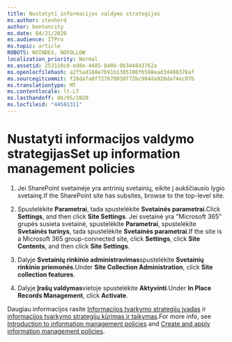 ```yaml
---
title: Nustatyti informacijos valdymo strategijas
ms.author: stevhord
author: bentoncity
ms.date: 04/21/2020
ms.audience: ITPro
ms.topic: article
ROBOTS: NOINDEX, NOFOLLOW
localization_priority: Normal
ms.assetid: 253110c8-ed8e-4485-b40b-0b344843762a
ms.openlocfilehash: a2f5ad188e7b91b1305100f6588ead3d408378af
ms.sourcegitcommit: f28dafa0f727870038f72bc904da926daf4ec07b
ms.translationtype: MT
ms.contentlocale: lt-LT
ms.lasthandoff: 06/05/2020
ms.locfileid: "44581311"
---
```

# <a name="set-up-information-management-policies"></a><span data-ttu-id="51093-102">Nustatyti informacijos valdymo strategijas</span><span class="sxs-lookup"><span data-stu-id="51093-102">Set up information management policies</span></span>

1. <span data-ttu-id="51093-103">Jei SharePoint svetainėje yra antrinių svetainių, eikite į aukščiausio lygio svetainę.</span><span class="sxs-lookup"><span data-stu-id="51093-103">If the SharePoint site has subsites, browse to the top-level site.</span></span>
    
2. <span data-ttu-id="51093-104">Spustelėkite **Parametrai**, tada spustelėkite **Svetainės parametrai**.</span><span class="sxs-lookup"><span data-stu-id="51093-104">Click **Settings**, and then click **Site Settings**.</span></span> <span data-ttu-id="51093-105">Jei svetainė yra "Microsoft 365" grupės susieta svetainė, spustelėkite **Parametrai**, spustelėkite **Svetainės turinys**, tada spustelėkite **Svetainės parametrai**.</span><span class="sxs-lookup"><span data-stu-id="51093-105">If the site is a Microsoft 365 group-connected site, click **Settings**, click **Site Contents**, and then click **Site Settings**.</span></span>
    
3. <span data-ttu-id="51093-106">Dalyje **Svetainių rinkinio administravimas**spustelėkite **Svetainių rinkinio priemonės**.</span><span class="sxs-lookup"><span data-stu-id="51093-106">Under **Site Collection Administration**, click **Site collection features**.</span></span>
    
4. <span data-ttu-id="51093-107">Dalyje **Įrašų valdymas**vietoje spustelėkite **Aktyvinti**.</span><span class="sxs-lookup"><span data-stu-id="51093-107">Under **In Place Records Management**, click **Activate**.</span></span>
    
<span data-ttu-id="51093-108">Daugiau informacijos rasite [Informacijos tvarkymo strategijų įvadas](https://go.microsoft.com/fwlink/?linkid=404239) ir [informacijos tvarkymo strategijų kūrimas ir taikymas](https://go.microsoft.com/fwlink/?linkid=2003916).</span><span class="sxs-lookup"><span data-stu-id="51093-108">For more info, see [Introduction to information management policies](https://go.microsoft.com/fwlink/?linkid=404239) and [Create and apply information management policies](https://go.microsoft.com/fwlink/?linkid=2003916).</span></span>
  

